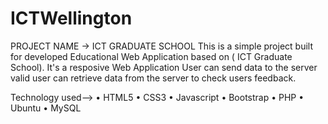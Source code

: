# ICTWellington

PROJECT NAME -> ICT GRADUATE SCHOOL
This is a simple project built for developed Educational Web Application based on ( ICT Graduate School). 
It's a resposive Web Application
User can send data to the server 
valid user can retrieve data from the server to check users feedback. 

Technology used--> 
•	HTML5
•	CSS3
•	Javascript
•	Bootstrap
•	PHP
•	Ubuntu
•	MySQL


